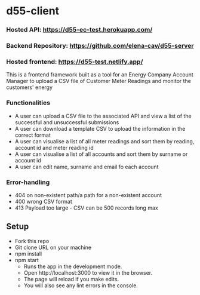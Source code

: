# d55-client

### Hosted API: https://d55-ec-test.herokuapp.com/

### Backend Repository: https://github.com/elena-cav/d55-server

### Hosted frontend: https://d55-test.netlify.app/

This is a frontend framework built as a tool for an Energy Company Account Manager to upload a CSV file of Customer Meter Readings and monitor the customers' energy

### Functionalities

- A user can upload a CSV file to the associated API and view a list of the successful and unsuccessful submissions
- A user can download a template CSV to upload the information in the correct format
- A user can visualise a list of all meter readings and sort them by reading, account id and meter reading id
- A user can visualise a list of all accounts and sort them by surname or account id
- A user can edit name, surname and email fo each account

### Error-handling

- 404 on non-existent path/a path for a non-existent account
- 400 wrong CSV format
- 413 Payload too large - CSV can be 500 records long max

## Setup

- Fork this repo
- Git clone URL on your machine
- npm install
- npm start
  - Runs the app in the development mode.
  - Open http://localhost:3000 to view it in the browser.
  - The page will reload if you make edits.
  - You will also see any lint errors in the console.
